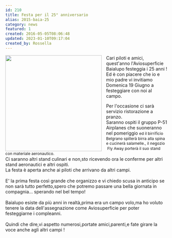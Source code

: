 ```yaml
---
id: 210
title: Festa per il 25° anniversario 
alias: 2015-baia-25
category: news
featured: 1
created: 2016-05-05T08:06:48
updated: 2023-01-10T09:17:04
created_by: Rossella
---
```

<p>
 <img border="0" src="../images/site/2015-baia-25.jpg" style="float: left; padding-right: 1em;" width="300"/>
 <span>
  Cari piloti e amici, quest'anno l'Aviosuperficie Baialupo festeggia i 25 anni !
  <br/>
  Ed è con piacere che io e mio padre vi invitiamo Domenica 19 Giugno a festeggiare con noi al campo.
 </span>
</p>
<div>
 Per l'occasione ci sarà servizio ristorazione a pranzo.
 <br/>
 Saranno ospiti il gruppo P-51 Airplanes che suoneranno nel pomeriggio
 <span style="font-size: 12.16px; line-height: 1.3em;">
  ed il birrificio Belgrano spillerà birra alla spina e cucinerà salamelle., il negozio  Fly Away porterà il suo stand con materiale aeronautico.
 </span>
</div>
<div>
 Ci saranno altri stand culinari e non,sto ricevendo ora le conferme per altri stand aeronautici e altri ospiti.
</div>
<div>
 La festa è aperta anche ai piloti che arrivano da altri campi.
</div>
<div>
 <br/>
 E' la prima festa così grande che organizzo e vi chiedo scusa in anticipo se non sarà tutto perfetto,spero che potremo passare una bella giornata in compagnia... sperando nel bel tempo!
</div>
<div>
 <br/>
 Baialupo esiste da più anni in realtà,prima era un campo volo,ma ho voluto tenere la data dell'assegnazione come Aviosuperficie per poter festeggiarne i compleanni.
</div>
<div>
 <br/>
 Quindi che dire,vi aspetto numerosi,portate amici,parenti,e fate girare la voce anche agli altri campi !
</div>
<p>
</p>
